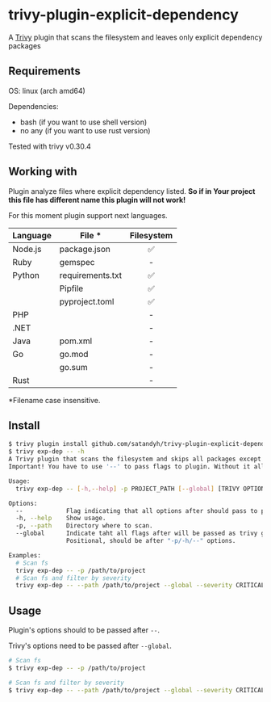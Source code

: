 # trivy-plugin-explicit-dependency
A [Trivy](https://github.com/aquasecurity/trivy) plugin that scans the filesystem and leaves only explicit dependency packages

## Requirements

OS: linux (arch amd64)

Dependencies:

- bash (if you want to use shell version)
- no any (if you want to use rust version)

Tested with trivy v0.30.4
## Working with
Plugin analyze files where explicit dependency listed. **So if in Your project this file has different name this plugin will not work!**

For this moment plugin support next languages.

| **Language** | **File** *       | **Filesystem** |
| ------------ | ---------------- | :------------: |
| Node.js      | package.json     |       ✅        |
| Ruby         | gemspec          |       -        |
| Python       | requirements.txt |       ✅        |
|              | Pipfile          |       ✅        |
|              | pyproject.toml   |       ✅        |
| PHP          |                  |       -        |
| .NET         |                  |       -        |
| Java         | pom.xml          |       -        |
| Go           | go.mod           |       -        |
|              | go.sum           |       -        |
| Rust         |                  |       -        |

*Filename case insensitive.
## Install

```bash
$ trivy plugin install github.com/satandyh/trivy-plugin-explicit-dependency
$ trivy exp-dep -- -h
A Trivy plugin that scans the filesystem and skips all packages except for explicitly specified dependencies.
Important! You have to use '--' to pass flags to plugin. Without it all flags will be passed as global for shell version.

Usage:
  trivy exp-dep -- [-h,--help] -p PROJECT_PATH [--global] [TRIVY OPTION]

Options:
  --            Flag indicating that all options after should pass to plugin.
  -h, --help    Show usage.
  -p, --path    Directory where to scan.
  --global      Indicate taht all flags after will be passed as trivy global/fs options.
                Positional, should be after "-p/-h/--" options.

Examples:
  # Scan fs
  trivy exp-dep -- -p /path/to/project
  # Scan fs and filter by severity
  trivy exp-dep -- --path /path/to/project --global --severity CRITICAL
```

## Usage
Plugin's options should to be passed after `--`.

Trivy's options need to be passed after `--global`.

```bash
# Scan fs
$ trivy exp-dep -- -p /path/to/project

# Scan fs and filter by severity
$ trivy exp-dep -- --path /path/to/project --global --severity CRITICAL
```
